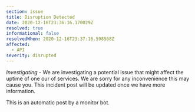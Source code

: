 ```yaml
---
section: issue
title: Disruption Detected
date: 2020-12-16T23:36:16.170029Z
resolved: true
informational: false
resolvedWhen: 2020-12-16T23:37:16.598568Z
affected:
  - API
severity: disrupted
---
```

*Investigating* - We are investigating a potential issue that might affect the uptime of one our of services. We are sorry for any inconvenience this may cause you. This incident post will be updated once we have more information.

This is an automatic post by a monitor bot.
        